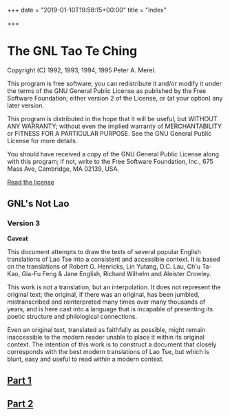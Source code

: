 +++
date = "2019-01-10T19:58:15+00:00"
title = "Index"

+++
# The GNL Tao Te Ching

Copyright (C) 1992, 1993, 1994, 1995  Peter A. Merel.

This program is free software; you can redistribute it and/or modify it under the terms of the GNU General Public License as published by the Free Software Foundation; either version 2 of the License, or (at your option) any later version.

This program is distributed in the hope that it will be useful, but WITHOUT ANY WARRANTY; without even the implied warranty of MERCHANTABILITY or FITNESS FOR A PARTICULAR PURPOSE.  See the GNU General Public License for more details.

You should have received a copy of the GNU General Public License along with this program; if not, write to the Free Software Foundation, Inc., 675 Mass Ave, Cambridge, MA 02139, USA.

[Read the license](https://nathanstilwell.com/the-gnl-tao-te-ching/LICENSE.txt "GNU General Public License")

## GNL's Not Lao

### Version 3

**Caveat**

This document attempts to draw the texts of several popular English translations of Lao Tse into a consistent and accessible context. It is based on the translations of Robert G. Henricks, Lin Yutang, D.C. Lau, Ch'u Ta-Kao, Gia-Fu Feng & Jane English, Richard Wilhelm and Aleister Crowley.

This work is not a translation, but an interpolation.  It does not represent the original text; the original, if there was an original, has been jumbled, mistranscribed and reinterpreted many times over many thousands of years, and is here cast into a language that is incapable of presenting its poetic structure and philological connections.

Even an original text, translated as faithfully as possible, might remain inaccessible to the modern reader unable to place it within its original context. The intention of this work is to construct a document that closely corresponds with the best modern translations of Lao Tse, but which is blunt, easy and useful to read within a modern context.

## [Part 1]()

## [Part 2]()